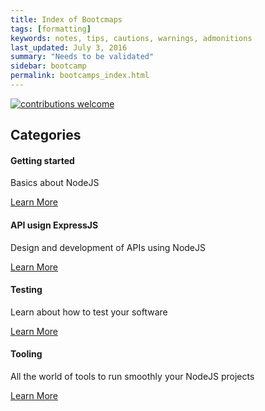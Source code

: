 ```yaml
---
title: Index of Bootcmaps
tags: [formatting]
keywords: notes, tips, cautions, warnings, admonitions
last_updated: July 3, 2016
summary: "Needs to be validated"
sidebar: bootcamp
permalink: bootcamps_index.html
---
```



[![contributions welcome](https://img.shields.io/badge/contributions-welcome-brightgreen.svg?style=flat)](https://github.com/krosti/learn-nodejs/issues)

<div class="row">
         <div class="col-lg-12">
             <h2 class="page-header">Categories</h2>
         </div>
         <div class="col-md-3 col-sm-6">
             <div class="panel panel-default text-center">
                 <div class="panel-heading">
                     <span class="fa-stack fa-5x">
                           <i class="fa fa-circle fa-stack-2x text-primary"></i>
                           <i class="fa fa-tree fa-stack-1x fa-inverse"></i>
                     </span>
                 </div>
                 <div class="panel-body">
                     <h4>Getting started</h4>
                     <p>Basics about NodeJS</p>
                     <a href="bootcamps_getting_started.html" class="btn btn-primary">Learn More</a>
                 </div>
             </div>
         </div>
         <div class="col-md-3 col-sm-6">
             <div class="panel panel-default text-center">
                 <div class="panel-heading">
                     <span class="fa-stack fa-5x">
                           <i class="fa fa-circle fa-stack-2x text-primary"></i>
                           <i class="fa fa-car fa-stack-1x fa-inverse"></i>
                     </span>
                 </div>
                 <div class="panel-body">
                     <h4>API usign ExpressJS</h4>
                     <p>Design and development of APIs using NodeJS</p>
                     <a href="bootcamps_api.html" class="btn btn-primary">Learn More</a>
                 </div>
             </div>
         </div>
         <div class="col-md-3 col-sm-6">
             <div class="panel panel-default text-center">
                 <div class="panel-heading">
                     <span class="fa-stack fa-5x">
                           <i class="fa fa-circle fa-stack-2x text-primary"></i>
                           <i class="fa fa-support fa-stack-1x fa-inverse"></i>
                     </span>
                 </div>
                 <div class="panel-body">
                     <h4>Testing</h4>
                     <p>Learn about how to test your software</p>
                     <a href="bootcamps_testing.html" class="btn btn-primary">Learn More</a>
                 </div>
             </div>
         </div>
         <div class="col-md-3 col-sm-6">
             <div class="panel panel-default text-center">
                 <div class="panel-heading">
                     <span class="fa-stack fa-5x">
                           <i class="fa fa-circle fa-stack-2x text-primary"></i>
                           <i class="fa fa-database fa-stack-1x fa-inverse"></i>
                     </span>
                 </div>
                 <div class="panel-body">
                     <h4>Tooling</h4>
                     <p>All the world of tools to run smoothly your NodeJS projects</p>
                     <a href="bootcamps_tooling.html" class="btn btn-primary">Learn More</a>
                 </div>
             </div>
         </div>
</div>
